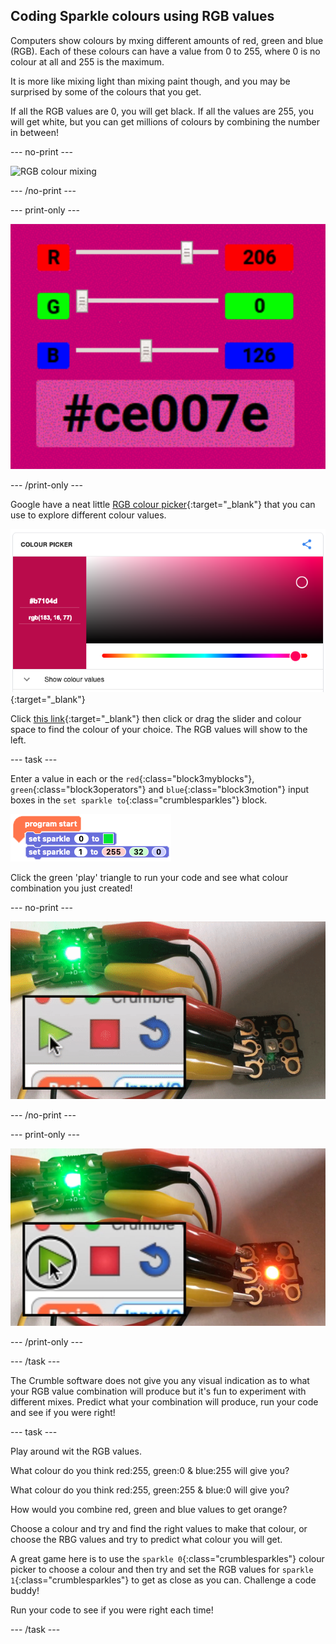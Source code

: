 ## Coding Sparkle colours using RGB values

Computers show colours by mxing different amounts of red, green and blue (RGB). Each  of these colours can have a value from 0 to 255, where 0 is no colour at all and 255 is the maximum. 

It is more like mixing light than mixing paint though, and you may be surprised by some of the colours that you get.

If all the RGB values are 0, you will get black. If all the values are 255, you will get white, but you can get millions of colours by combining the number in between!

--- no-print ---

![RGB colour mixing](images/RGBvalues.gif)

--- /no-print ---

--- print-only ---

![RGB colour mixing](images/RGBvalues_noPrint.png)

--- /print-only ---

Google have a neat little [RGB colour picker](https://www.google.com/search?q=color+picker){:target="_blank"} that you can use to explore different colour values.

[![Google's colour picker with RGB values](images/googleColourPicker.png)](https://www.google.com/search?q=color+picker){:target="_blank"}

Click [this link](https://www.google.com/search?q=color+picker){:target="_blank"} then click or drag the slider and colour space to find the colour of your choice. The RGB values will show to the left.

--- task ---

Enter a value in each or the `red`{:class="block3myblocks"}, `green`{:class="block3operators"} and `blue`{:class="block3motion"} input boxes in the `set sparkle to`{:class="crumblesparkles"} block.

![Set Sparkle to user defined RGB code](images/SparkleRGBcode.png)

Click the green 'play' triangle to run your code and see what colour combination you just created!

--- no-print ---

![Lighting your second Sparkle with RGB values](images/secondSparkleLights.gif)

--- /no-print ---

--- print-only ---

![Lighting your second Sparkle with RGB values](images/secondSparkleLights_noPrint.png)

--- /print-only ---

--- /task ---

The Crumble software does not give you any visual indication as to what your RGB value combination will produce but it's fun to experiment with different mixes. Predict what your combination will produce, run your code and see if 
you were right!

--- task ---

Play around wit the RGB values. 

What colour do you think red:255, green:0 & blue:255 will give you?

What colour do you think red:255, green:255 & blue:0 will give you?

How would you combine red, green and blue values to get orange?

Choose a colour and try and find the right values to make that colour, or choose the RBG values and try to predict what colour you will get.

A great game here is to use the `sparkle 0`{:class="crumblesparkles"} colour picker to choose a colour and then try and set the RGB values for `sparkle 1`{:class="crumblesparkles"} to get as close as you can. Challenge a code buddy!

Run your code to see if you were right each time!

--- /task ---